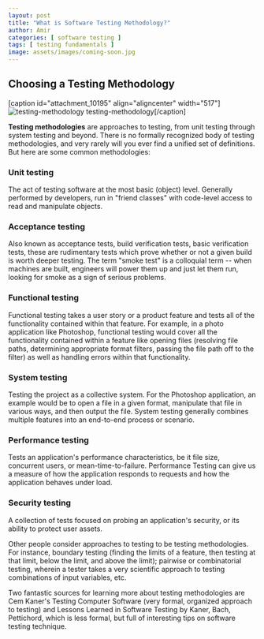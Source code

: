 ```yaml
---
layout: post
title: "What is Software Testing Methodology?"
author: Amir
categories: [ software testing ]
tags: [ testing fundamentals ]
image: assets/images/coming-soon.jpg
---
```


## Choosing a Testing Methodology

[caption id="attachment_10195" align="aligncenter" width="517"]![testing-methodology](http://69.164.212.71/wp-content/uploads/2009/11/testing-methodology.png) testing-methodology[/caption]

**Testing methodologies** are approaches to testing, from unit testing through system testing and beyond. There is no formally recognized body of testing methodologies, and very rarely will you ever find a unified set of definitions. But here are some common methodologies:

### **Unit testing**

The act of testing software at the most basic (object) level. Generally performed by developers, run in "friend classes" with code-level access to read and manipulate objects.

### **Acceptance testing**

Also known as acceptance tests, build verification tests, basic verification tests, these are rudimentary tests which prove whether or not a given build is worth deeper testing. The term "smoke test" is a colloquial term -- when machines are built, engineers will power them up and just let them run, looking for smoke as a sign of serious problems.

### **Functional testing**

Functional testing takes a user story or a product feature and tests all of the functionality contained within that feature. For example, in a photo application like Photoshop, functional testing would cover all the functionality contained within a feature like opening files (resolving file paths, determining appropriate format filters, passing the file path off to the filter) as well as handling errors within that functionality.

### **System testing**

Testing the project as a collective system. For the Photoshop application, an example would be to open a file in a given format, manipulate that file in various ways, and then output the file. System testing generally combines multiple features into an end-to-end process or scenario.

### **Performance testing**

Tests an application's performance characteristics, be it file size, concurrent users, or mean-time-to-failure. Performance Testing can give us a measure of how the application responds to requests and how the application behaves under load.

### **Security testing**

A collection of tests focused on probing an application's security, or its ability to protect user assets.

Other people consider approaches to testing to be testing methodologies. For instance, boundary testing (finding the limits of a feature, then testing at that limit, below the limit, and above the limit); pairwise or combinatorial testing, wherein a tester takes a very scientific approach to testing combinations of input variables, etc.

Two fantastic sources for learning more about testing methodologies are Cem Kaner's Testing Computer Software (very formal, organized approach to testing) and Lessons Learned in Software Testing by Kaner, Bach, Pettichord, which is less formal, but full of interesting tips on software testing technique.